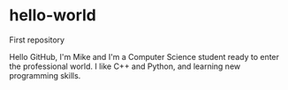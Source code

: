 # hello-world
First repository


Hello GitHub, I'm Mike and I'm a Computer Science student ready to enter the professional world. I like C++ and Python, and learning new programming skills.
